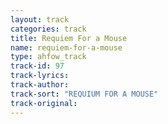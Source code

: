 ```yaml
---
layout: track
categories: track
title: Requiem For a Mouse
name: requiem-for-a-mouse
type: ahfow_track
track-id: 97
track-lyrics: 
track-author: 
track-sort: "REQUIUM FOR A MOUSE"
track-original: 
---
```


